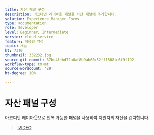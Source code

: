 ```yaml
---
title: 자산 패널 구성
description: 아코디언 레이아웃 패널을 자산 패널에 추가합니다.
solution: Experience Manager Forms
type: Documentation
role: Developer
level: Beginner, Intermediate
version: cloud-service
feature: 적응형 양식
topic: 개발
kt: 7380
thumbnail: 332232.jpg
source-git-commit: 67be45dbd72a8af8b9ab60452ff15081c6f9f192
workflow-type: tm+mt
source-wordcount: '29'
ht-degree: 10%

---
```



# 자산 패널 구성

아코디언 레이아웃으로 반복 가능한 패널을 사용하여 지원자의 자산을 캡처합니다.

>[!VIDEO](https://video.tv.adobe.com/v/332232?quality=12&learn=on)

